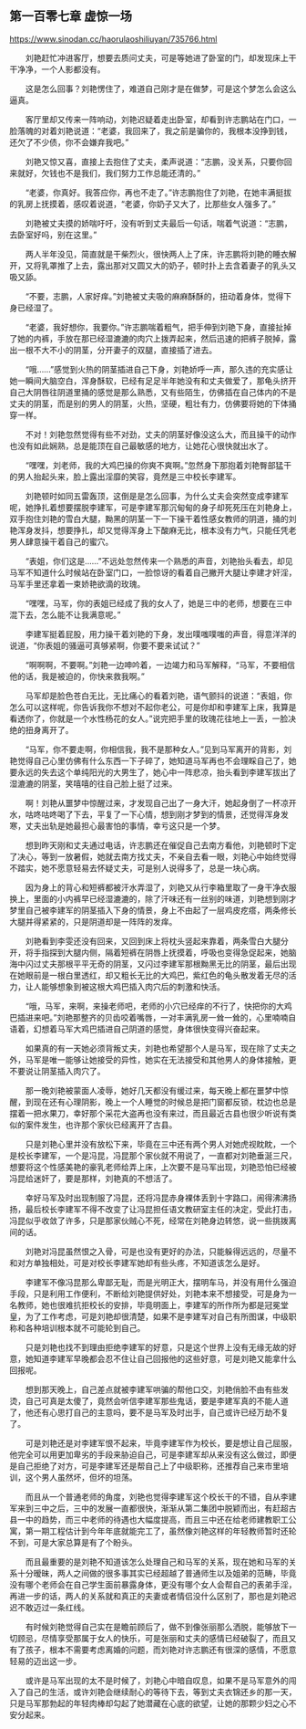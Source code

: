 ## 第一百零七章 虚惊一场

https://www.sinodan.cc/haorulaoshiliuyan/735766.html

　　刘艳赶忙冲进客厅，想要去质问丈夫，可是等她进了卧室的门，却发现床上干干净净，一个人影都没有。

　　这是怎么回事？刘艳愣住了，难道自己刚才是在做梦，可是这个梦怎么会这么逼真。

　　客厅里却又传来一阵响动，刘艳迟疑着走出卧室，却看到许志鹏站在门口，一脸落魄的对着刘艳说道：“老婆，我回来了，我之前是骗你的，我根本没挣到钱，还欠了不少债，你不会嫌弃我吧。”

　　刘艳又惊又喜，直接上去抱住了丈夫，柔声说道：“志鹏，没关系，只要你回来就好，欠钱也不是我们，我们努力工作总能还清的。”

　　“老婆，你真好。我答应你，再也不走了。”许志鹏抱住了刘艳，在她丰满挺拔的乳房上抚摸着，感叹着说道，“老婆，你奶子又大了，比那些女人强多了。”

　　刘艳被丈夫摸的娇喘吁吁，没有听到丈夫最后一句话，喘着气说道：“志鹏，去卧室好吗，别在这里。”

　　两人半年没见，简直就是干柴烈火，很快两人上了床，许志鹏将刘艳的睡衣解开，又将乳罩推了上去，露出那对又圆又大的奶子，顿时扑上去含着妻子的乳头又吸又舔。

　　“不要，志鹏，人家好痒。”刘艳被丈夫吸的麻麻酥酥的，扭动着身体，觉得下身已经湿了。

　　“老婆，我好想你，我要你。”许志鹏喘着粗气，把手伸到刘艳下身，直接扯掉了她的内裤，手放在那已经湿漉漉的肉穴上拨弄起来，然后迅速的把裤子脱掉，露出一根不大不小的阴茎，分开妻子的双腿，直接插了进去。

　　“哦……”感觉到火热的阴茎插进自己下身，刘艳娇呼一声，那久违的充实感让她一瞬间大脑空白，浑身酥软，已经有足足半年她没有和丈夫做爱了，那龟头挤开自己大阴唇往阴道里捅的感觉是那么熟悉，又有些陌生，仿佛插在自己体内的不是丈夫的阴茎，而是别的男人的阴茎，火热，坚硬，粗壮有力，仿佛要将她的下体捅穿一样。

　　不对！刘艳忽然觉得有些不对劲，丈夫的阴茎好像没这么大，而且操干的动作也没有如此娴熟，总是能顶在自己最敏感的地方，让她花心很快就出水了。

　　“嘿嘿，刘老师，我的大鸡巴操的你爽不爽啊。”忽然身下那抱着刘艳臀部猛干的男人抬起头来，脸上露出淫靡的笑容，竟然是三中校长李建军。

　　刘艳顿时如同五雷轰顶，这倒是是怎么回事，为什么丈夫会突然变成李建军呢，她挣扎着想要摆脱李建军，可是李建军那沉甸甸的身子却死死压在刘艳身上，双手抱住刘艳的雪白大腿，黝黑的阴茎一下一下操干着性感女教师的阴道，捅的刘艳浑身发抖，想要挣扎，却又觉得浑身上下酸麻无比，根本没有力气，只能任凭老男人肆意操干着自己的蜜穴。

　　“表姐，你们这是……”不远处忽然传来一个熟悉的声音，刘艳抬头看去，却见马军不知道什么时候站在卧室门口，一脸惊讶的看着自己撇开大腿让李建才奸淫，马军手里还拿着一束娇艳欲滴的玫瑰。

　　“嘿嘿，马军，你的表姐已经成了我的女人了，她是三中的老师，想要在三中混下去，怎么能不让我满意呢。”

　　李建军挺着屁股，用力操干着刘艳的下身，发出噗嗤噗嗤的声音，得意洋洋的说道，“你表姐的骚逼可真够紧啊，你要不要来试试？”

　　“啊啊啊，不要啊。”刘艳一边呻吟着，一边竭力和马军解释，“马军，不要相信他的话，我是被迫的，你快来救我啊。”

　　马军却是脸色苍白无比，无比痛心的看着刘艳，语气颤抖的说道：“表姐，你怎么可以这样呢，你告诉我你不想对不起你老公，可是你却和李建军上床，我算是看透你了，你就是一个水性杨花的女人。”说完把手里的玫瑰花往地上一丢，一脸决绝的扭身离开了。

　　“马军，你不要走啊，你相信我，我不是那种女人。”见到马军离开的背影，刘艳觉得自己心里仿佛有什么东西一下子碎了，她知道马军再也不会理睬自己了，她要永远的失去这个单纯阳光的大男生了，她心中一阵悲凉，抬头看到李建军拔出了湿漉漉的阴茎，笑嘻嘻的往自己脸上挺了过来。

　　啊！刘艳从噩梦中惊醒过来，才发现自己出了一身大汗，她起身倒了一杯凉开水，咕咚咕咚喝了下去，平复了一下心情，想到刚才梦到的情景，还觉得浑身发寒，丈夫出轨是她最担心最害怕的事情，幸亏这只是一个梦。

　　想到昨天刚和丈夫通过电话，许志鹏还在催促自己去南方看他，刘艳顿时下定了决心，等到一放暑假，她就去南方找丈夫，不亲自去看一眼，刘艳心中始终觉得不踏实，她不愿意轻易去怀疑丈夫，可是别人说得多了，总是一块心病。

　　因为身上的背心和短裤都被汗水弄湿了，刘艳又从行李箱里取了一身干净衣服换上，里面的小内裤早已经湿漉漉的，除了汗味还有一丝别的味道，刘艳想到刚才梦里自己被李建军的阴茎插入下身的情景，身上不由起了一层鸡皮疙瘩，两条修长大腿并得紧紧的，只是阴道却是一阵阵的发痒。

　　刘艳看到李雯还没有回来，又回到床上将枕头竖起来靠着，两条雪白大腿分开，将手指探到大腿内侧，隔着短裤在阴唇上抚摸着，呼吸也变得急促起来，她脑海中闪过丈夫那根平平无奇的阴茎，又闪过李建军那根黝黑无比的阴茎，最后出现在她眼前是一根白里透红，却又粗长无比的大鸡巴，紫红色的龟头散发着无尽的活力，让人能够想象到被这根大鸡巴插入肉穴后的刺激和快活。

　　“哦，马军，来啊，来操老师吧，老师的小穴已经痒的不行了，快把你的大鸡巴插进来吧。”刘艳那整齐的贝齿咬着嘴唇，一对丰满乳房一耸一耸的，心里喃喃自语着，幻想着马军大鸡巴插进自己阴道的感觉，身体很快变得兴奋起来。

　　如果真的有一天她必须背叛丈夫，刘艳也希望那个人是马军，现在除了丈夫之外，马军是唯一能够让她接受的异性，她实在无法接受和其他男人的身体接触，更不要说让阴茎插入肉穴了。

　　那一晚刘艳被蒙面人凌辱，她好几天都没有缓过来，每天晚上都在噩梦中惊醒，到现在还有心理阴影，晚上一个人睡觉的时候总是把门窗都反锁，枕边也总是摆着一把水果刀，幸好那个采花大盗再也没有来过，而且最近古县也很少听说有类似的案件发生，也许那个家伙已经离开了古县。

　　只是刘艳心里并没有放松下来，毕竟在三中还有两个男人对她虎视眈眈，一个是校长李建军，一个是冯昆，冯昆那个家伙就不用说了，一直都对刘艳垂涎三尺，想要将这个性感美艳的豪乳老师给弄上床，上次要不是马军出现，刘艳恐怕已经被冯昆给迷奸了，要是那样，刘艳真的不想活了。

　　幸好马军及时出现制服了冯昆，还将冯昆赤身裸体丢到十字路口，闹得沸沸扬扬，最后校长李建军不得不改变了让冯昆担任语文教研室主任的决定，受此打击，冯昆似乎收敛了许多，只是那家伙贼心不死，经常在刘艳身边转悠，说一些挑拨离间的话。

　　刘艳对冯昆虽然恨之入骨，可是也没有更好的办法，只能躲得远远的，尽量不和对方单独相处，可是对校长李建军她却有些头疼，不知道该怎么是好。

　　李建军不像冯昆那么卑鄙无耻，而是光明正大，摆明车马，并没有用什么强迫手段，只是利用工作便利，不断给刘艳提供好处，刘艳本来不想接受，可是身为一名教师，她也很难抗拒校长的安排，毕竟明面上，李建军的所作所为都是冠冕堂皇，为了工作考虑，可是刘艳却很清楚，如果不是李建军对自己有所图谋，中级职称和各种培训根本就不可能轮到自己。

　　只是刘艳也找不到理由拒绝李建军的好意，只是这个世界上没有无缘无故的好意，她知道李建军早晚都会忍不住让自己回报他的这些好意，可是刘艳又能拿什么回报呢。

　　想到那天晚上，自己差点就被李建军哄骗的帮他口交，刘艳俏脸不由有些发烫，自己可真是太傻了，竟然会听信李建军那些鬼话，要是李建军真的不能人道了，他还有心思打自己的主意吗，要不是马军及时出手，自己或许已经万劫不复了。

　　可是刘艳还是对李建军恨不起来，毕竟李建军作为校长，要是想让自己屈服，他完全可以用更加卑劣的手段来胁迫自己，可是李建军却从来没有这么做过，即便是自己拒绝了对方，可是李建军还是帮自己上了中级职称，还推荐自己来市里培训，这个男人虽然坏，但坏的坦荡。

　　而且从一个普通老师的角度，刘艳也觉得李建军这个校长干的不错，自从李建军来到三中之后，三中的发展一直都很快，渐渐从第二集团中脱颖而出，有赶超古县一中的趋势，而三中老师的待遇也大幅度提高，而且三中还在给老师建教职工公寓，第一期工程估计到今年年底就能完工了，虽然像刘艳这样的年轻教师暂时还轮不到，可是大家总算是有了个盼头。

　　而且最重要的是刘艳不知道该怎么处理自己和马军的关系，现在她和马军的关系十分暧昧，两人之间做的很多事其实已经超越了普通师生以及姐弟的范畴，毕竟没有哪个老师会在自己学生面前暴露身体，更没有哪个女人会帮自己的表弟手淫，再进一步的话，两人的关系就和真正的夫妻或者情侣没什么区别了，那也是刘艳迟迟不敢迈过一条红线。

　　有时候刘艳觉得自己实在是瞻前顾后了，做不到像张丽那么洒脱，能够放下一切顾忌，尽情享受那属于女人的快乐，可是张丽和丈夫的感情已经破裂了，而且又有了孩子，根本不需要考虑离婚的问题，而刘艳对许志鹏还有很深的感情，不愿意轻易的迈出这一步。

　　或许是马军出现的太不是时候了，刘艳心中暗自叹息，如果不是马军意外的闯入了自己的生活，或许刘艳会继续耐心的等待下去，等到丈夫衣锦还乡的那一天，只是马军那勃起的年轻肉棒却勾起了她潜藏在心底的欲望，让她的那颗少妇之心不安分起来。


